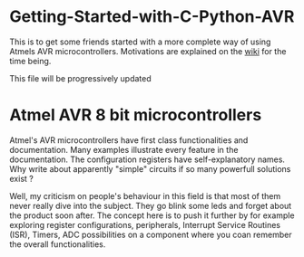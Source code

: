 # Getting-Started-with-C-Python-AVR
This is to get some friends started with a more complete way of using Atmels AVR microcontrollers.
Motivations are explained on the [wiki](https://github.com/arteknix/Getting-Started-with-C-Python-AVR/wiki#welcome-to-the-getting-started-with-c-python-avr-wiki) 
for the time being.

This file will be progressively updated

# Atmel AVR 8 bit microcontrollers
Atmel's AVR microcontrollers have first class functionalities and documentation.
Many examples illustrate every feature in the documentation.
The configuration registers have self-explanatory names.
Why write about apparently "simple" circuits if so many powerfull solutions exist ?

Well, my criticism on people's behaviour in  this field is that most of them never really dive into the subject. They go blink some leds and forget about the product soon after.
The concept here is to push it further by for example exploring register configurations, peripherals, Interrupt Service Routines (ISR), Timers, ADC possibilities on a component where you coan remember the overall functionalities.
